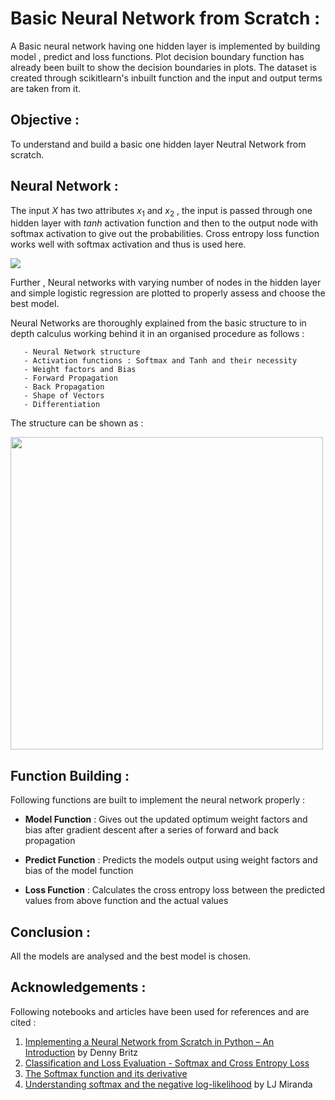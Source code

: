 # Basic Neural Network from Scratch : 

A Basic neural network having one hidden layer is implemented by building model , predict and loss functions. Plot decision boundary function has already been built to show the decision boundaries in plots. The dataset is created through scikitlearn's inbuilt function and the input and output terms are taken from it. 

## Objective : 

To understand and build a basic one hidden layer Neutral Network from scratch. 

## Neural Network : 

The input $X$ has two attributes $x_1$ and $x_2$ , the input is passed through one hidden layer with $tanh$ activation function and then to the output node with softmax activation to give out the probabilities. Cross entropy loss function works well with softmax activation and thus is used here. 

<img src="https://encrypted-tbn0.gstatic.com/images?q=tbn%3AANd9GcQediZV_J9oWckQU6SMM1bwIJUF05pYb3QJQQhJ3t3YoFcax5Ve&usqp=CAU">

Further , Neural networks with varying number of nodes in the hidden layer and simple logistic regression are plotted to properly assess and choose the best model.

Neural Networks are thoroughly explained from the basic structure to in depth calculus working behind it in an organised procedure as follows : 

       - Neural Network structure
       - Activation functions : Softmax and Tanh and their necessity 
       - Weight factors and Bias 
       - Forward Propagation
       - Back Propagation
       - Shape of Vectors
       - Differentiation

The structure can be shown as : 

<img src="https://i.stack.imgur.com/iHDtO.png" width="500" height="500">

## Function Building : 

Following functions are built to implement the neural network properly : 

- **Model Function** : Gives out the updated optimum weight factors and bias after gradient descent after a series of forward and back propagation

- **Predict Function** : Predicts the models output using weight factors and bias of the model function

- **Loss Function** : Calculates the cross entropy loss between the predicted values from above function and the actual values

## Conclusion : 

All the models are analysed and the best model is chosen. 

## Acknowledgements :

Following notebooks and articles have been used for references and are cited :

1. [Implementing a Neural Network from Scratch in Python – An Introduction](http://www.wildml.com/2015/09/implementing-a-neural-network-from-scratch/) by Denny Britz
2. [Classification and Loss Evaluation - Softmax and Cross Entropy Loss](https://deepnotes.io/softmax-crossentropy)
3. [The Softmax function and its derivative](https://eli.thegreenplace.net/2016/the-softmax-function-and-its-derivative/)
4. [Understanding softmax and the negative log-likelihood](https://ljvmiranda921.github.io/notebook/2017/08/13/softmax-and-the-negative-log-likelihood/) by LJ Miranda


